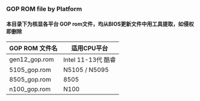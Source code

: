 ### GOP ROM file by Platform

#### 本目录下为核显各平台 GOP rom文件，均从BIOS更新文件中用工具提取，如侵权即删除

GOP ROM 文件名       | 适用CPU平台
--------------------|-------------------------
gen12_gop.rom       | Intel 11-13代 酷睿 
5105_gop.rom        | N5105 / N5095
8505_gop.rom        | 8505
n100_gop.rom        | N100
